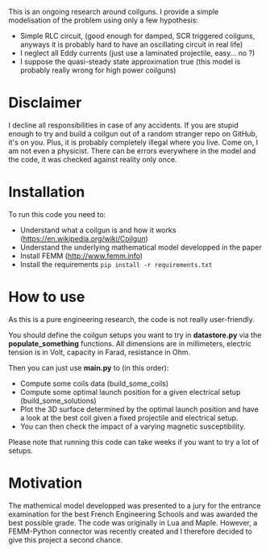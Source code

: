 This is an ongoing research around coilguns.
I provide a simple modelisation of the problem using only a few hypothesis:
- Simple RLC circuit, (good enough for damped, SCR triggered coilguns, anyways it is probably hard to have an oscillating circuit in real life)
- I neglect all Eddy currents (just use a laminated projectile, easy... no ?)
- I suppose the quasi-steady state approximation true (this model is probably really wrong for high power coilguns)

# Disclaimer

I decline all responsibilities in case of any accidents. If you are stupid enough to try and build a coilgun out of a random stranger repo on GitHub, it's on you. Plus, it is probably completely illegal where you live.
Come on, I am not even a physicist.
There can be errors everywhere in the model and the code, it was checked against reality only once.

# Installation

To run this code you need to:
- Understand what a coilgun is and how it works (https://en.wikipedia.org/wiki/Coilgun)
- Understand the underlying mathematical model developped in the paper
- Install FEMM (http://www.femm.info)
- Install the requirements
`pip install -r requirements.txt`

# How to use 

As this is a pure engineering research, the code is not really user-friendly.

You should define the coilgun setups you want to try in **datastore.py** via the **populate_something** functions. All dimensions are in millimeters, electric tension is in Volt, capacity in Farad, resistance in Ohm.

Then you can just use **main.py** to (in this order):
- Compute some coils data (build_some_coils)
- Compute some optimal launch position for a given electrical setup (build_some_solutions)
- Plot the 3D surface determined by the optimal launch position and have a look at the best coil given a fixed projectile and electrical setup.
- You can then check the impact of a varying magnetic susceptibility.

Please note that running this code can take weeks if you want to try a lot of setups.

# Motivation

The mathemical model developped was presented to a jury for the entrance examination for the best French Engineering Schools and was awarded the best possible grade.
The code was originally in Lua and Maple. However, a FEMM-Python connector was recently created and I therefore decided to give this project a second chance. 
